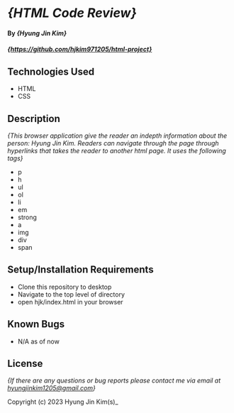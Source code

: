 # _{HTML Code Review}_

#### By _**{Hyung Jin Kim}**_

#### _{https://github.com/hjkim971205/html-project}_

## Technologies Used

* HTML
* CSS

## Description

_{This browser application give the reader an indepth information about the person: Hyung Jin Kim. Readers can navigate through the page through hyperlinks that takes the reader to another html page. It uses the following tags}_

* p
* h
* ul
* ol
* li
* em
* strong
* a
* img
* div
* span

## Setup/Installation Requirements

* Clone this repository to desktop
* Navigate to the top level of directory
* open hjk/index.html in your browser

## Known Bugs

* N/A as of now

## License

_{If there are any questions or bug reports please contact me via email at hyungjinkim1205@gmail.com}_

Copyright (c) 2023 Hyung Jin Kim(s)_